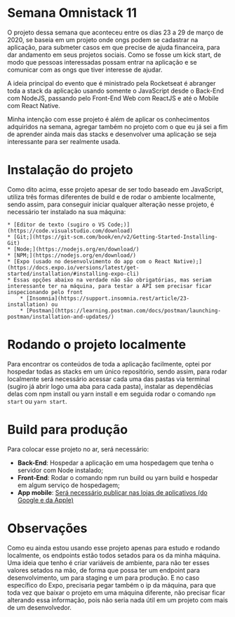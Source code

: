 # Semana Omnistack 11

O projeto dessa semana que aconteceu entre os dias 23 a 29 de março de 2020, se baseia em um projeto onde ongs podem se cadastrar na aplicação, para submeter casos em que precise de ajuda financeira, para dar andamento em seus projetos sociais. Como se fosse um kick start, de modo que pessoas interessadas possam entrar na aplicação e se comunicar com as ongs que tiver interesse de ajudar.

A ideia principal do evento que é ministrado pela Rocketseat é abranger toda a stack da aplicação usando somente o JavaScript desde o Back-End com NodeJS, passando pelo Front-End Web com ReactJS e até o Mobile com React Native.

Minha intenção com esse projeto é além de aplicar os conhecimentos adquiridos na semana, agregar também no projeto com o que eu já sei a fim de aprender ainda mais das stacks e desenvolver uma aplicação se seja interessante para ser realmente usada.

# Instalação do projeto

Como dito acima, esse projeto apesar de ser todo baseado em JavaScript, utiliza três formas diferentes de build e de rodar o ambiente localmente, sendo assim, para conseguir iniciar qualquer alteração nesse projeto, é necessário ter instalado na sua máquina:

    * [Editor de texto (sugiro o VS Code;)](https://code.visualstudio.com/download)
    * [Git;](https://git-scm.com/book/en/v2/Getting-Started-Installing-Git)
    * [Node;](https://nodejs.org/en/download/)
    * [NPM;](https://nodejs.org/en/download/)
    * [Expo (usado no desenvolvimento do app com o React Native);](https://docs.expo.io/versions/latest/get-started/installation/#installing-expo-cli)
    * Essas opções abaixo na verdade não são obrigatórias, mas seriam interessante ter na máquina, para testar a API sem precisar ficar inspecionando pelo front
        * [Insomnia](https://support.insomnia.rest/article/23-installation) ou
        * [Postman](https://learning.postman.com/docs/postman/launching-postman/installation-and-updates/)

# Rodando o projeto localmente

Para encontrar os conteúdos de toda a aplicação facilmente, optei por hospedar todas as stacks em um único repositório, sendo assim, para rodar localmente será necessário acessar cada uma das pastas via terminal (sugiro já abrir logo uma aba para cada pasta), instalar as dependêcias delas com npm install ou yarn install e em seguida rodar o comando `npm start` ou `yarn start`.

# Build para produção

Para colocar esse projeto no ar, será necessário:

- **Back-End**: Hospedar a aplicação em uma hospedagem que tenha o servidor com Node instalado;
- **Front-End**: Rodar o comando npm run build ou yarn build e hospedar em algum serviço de hospedagem;
- **App mobile**: [Será necessário publicar nas lojas de aplicativos (do Google e da Apple)](https://docs.expo.io/versions/v36.0.0/workflow/publishing/#how-to-publish)

# Observações
Como eu ainda estou usando esse projeto apenas para estudo e rodando localmente, os endpoints estão todos setados para os da minha máquina. Uma ideia que tenho é criar variáveis de ambiente, para não ter esses valores setados na mão, de forma que possa ter um endpoint para desenvolvimento, um para staging e um para produção. E no caso específico do Expo, precisaria pegar também o ip da máquina, para que toda vez que baixar o projeto em uma máquina diferente, não precisar ficar alterando essa informação, pois não seria nada útil em um projeto com mais de um desenvolvedor.
